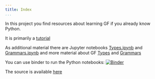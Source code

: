 ```yaml
---
title: Index
...
```


In this project you find resources about learning GF if you already know Python.

It is primarily a [tutorial](Tutorial.html)

As additional material there are Jupyter notebooks [Types.ipynb](Types.ipynb) and [Grammars.ipynb](Grammars.ipynb)
and more material about GF [Types](Types.html) and [Grammars](Grammars.html)

You can use binder to run the Python notebooks:
[![Binder](https://mybinder.org/badge.svg)](https://mybinder.org/v2/gh/daherb/GF-for-Python-programmers/master)

The source is available [here](https://github.com/daherb/GF-for-Python-programmers/)
